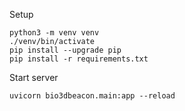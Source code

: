 
Setup

```
python3 -m venv venv
./venv/bin/activate
pip install --upgrade pip
pip install -r requirements.txt
```

Start server

```
uvicorn bio3dbeacon.main:app --reload
```

